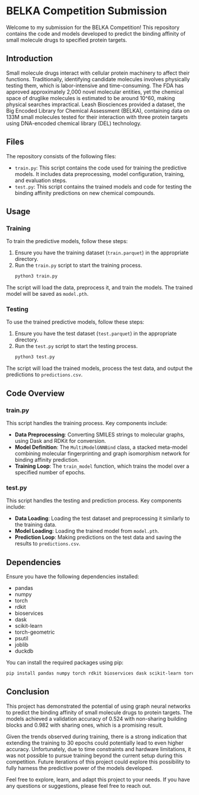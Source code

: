 # BELKA Competition Submission

Welcome to my submission for the BELKA Competition! This repository contains the code and models developed to predict the binding affinity of small molecule drugs to specified protein targets. 

## Introduction
Small molecule drugs interact with cellular protein machinery to affect their functions. Traditionally, identifying candidate molecules involves physically testing them, which is labor-intensive and 
time-consuming. The FDA has approved approximately 2,000 novel molecular entities, yet the chemical space of druglike molecules is estimated to be around 10^60, making physical searches impractical.
Leash Biosciences provided a dataset, the Big Encoded Library for Chemical Assessment (BELKA), containing data on 133M small molecules tested for their interaction with three protein targets using DNA-encoded 
chemical library (DEL) technology. 

## Files
The repository consists of the following files:
* `train.py`: This script contains the code used for training the predictive models. It includes data preprocessing, model configuration, training, and evaluation steps.
* `test.py`: This script contains the trained models and code for testing the binding affinity predictions on new chemical compounds.

## Usage
### Training

To train the predictive models, follow these steps:
1. Ensure you have the training dataset (`train.parquet`) in the appropriate directory.
2. Run the `train.py` script to start the training process.
    ```bash
    python3 train.py
    ```
   
The script will load the data, preprocess it, and train the models. The trained model will be saved as `model.pth`.

### Testing
To use the trained predictive models, follow these steps:
1. Ensure you have the test dataset (`test.parquet`) in the appropriate directory.
2. Run the `test.py` script to start the testing process.
    ```bash
    python3 test.py
    ```

The script will load the trained models, process the test data, and output the predictions to `predictions.csv`.

## Code Overview

### train.py

This script handles the training process. Key components include:

- **Data Preprocessing**: Converting SMILES strings to molecular graphs, using Dask and RDKit for conversion.
- **Model Definition**: The `MultiModelGNNBind` class, a stacked meta-model combining molecular fingerprinting and graph isomorphism network for binding affinity prediction.
- **Training Loop**: The `train_model` function, which trains the model over a specified number of epochs.

### test.py

This script handles the testing and prediction process. Key components include:

- **Data Loading**: Loading the test dataset and preprocessing it similarly to the training data.
- **Model Loading**: Loading the trained model from `model.pth`.
- **Prediction Loop**: Making predictions on the test data and saving the results to `predictions.csv`.

## Dependencies

Ensure you have the following dependencies installed:
- pandas
- numpy
- torch
- rdkit
- bioservices
- dask
- scikit-learn
- torch-geometric
- psutil
- joblib
- duckdb

You can install the required packages using pip:
```bash
pip install pandas numpy torch rdkit bioservices dask scikit-learn torch-geometric psutil joblib duckdb
```
## Conclusion
This project has demonstrated the potential of using graph neural networks to predict the binding affinity of small molecule drugs to protein targets. The models achieved a validation accuracy of 0.524 with non-sharing building blocks and 0.982 with sharing ones, which is a promising result.

Given the trends observed during training, there is a strong indication that extending the training to 30 epochs could potentially lead to even higher accuracy. Unfortunately, due to time constraints and hardware limitations, it was not possible to pursue training beyond the current setup during this competition. Future iterations of this project could explore this possibility to fully harness the predictive power of the models developed.

Feel free to explore, learn, and adapt this project to your needs. If you have any questions or suggestions, please feel free to reach out.
